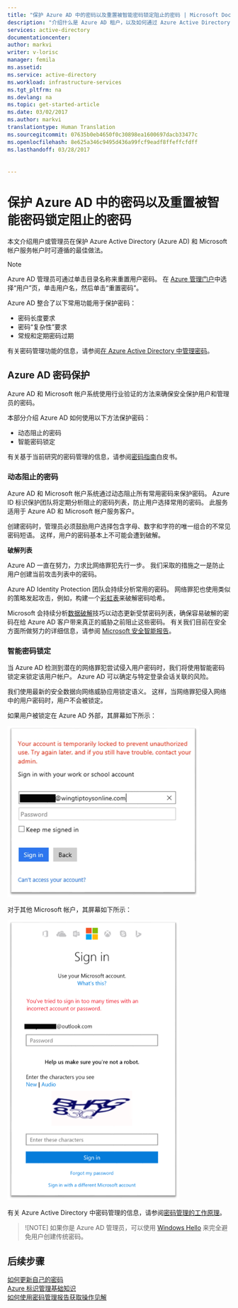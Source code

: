 ```yaml
---
title: "保护 Azure AD 中的密码以及重置被智能密码锁定阻止的密码 | Microsoft Docs"
description: "介绍什么是 Azure AD 租户，以及如何通过 Azure Active Directory 管理 Azure。"
services: active-directory
documentationcenter: 
author: markvi
writer: v-lorisc
manager: femila
ms.assetid: 
ms.service: active-directory
ms.workload: infrastructure-services
ms.tgt_pltfrm: na
ms.devlang: na
ms.topic: get-started-article
ms.date: 03/02/2017
ms.author: markvi
translationtype: Human Translation
ms.sourcegitcommit: 07635b0eb4650f0c30898ea1600697dacb33477c
ms.openlocfilehash: 8e625a346c9495d436a99fcf9eadf8ffeffcfdff
ms.lasthandoff: 03/28/2017


---
```

# <a name="secure-passwords--in-azure-ad-and-reset-passwords-that-get-blocked-by-smart-password-lockout"></a>保护 Azure AD 中的密码以及重置被智能密码锁定阻止的密码
本文介绍用户或管理员在保护 Azure Active Directory (Azure AD) 和 Microsoft 帐户服务帐户时可遵循的最佳做法。 

 >[!NOTE]
 >Azure AD 管理员可通过单击目录名称来重置用户密码。 在 [Azure 管理门户](https://manage.windowsazure.com)中选择“用户”页，单击用户名，然后单击“重置密码”。 
 >

Azure AD 整合了以下常用功能用于保护密码：
 *    密码长度要求
 *    密码“复杂性”要求
 *    常规和定期密码过期 

有关密码管理功能的信息，请参阅[在 Azure Active Directory 中管理密码](https://docs.microsoft.com/en-us/azure/active-directory/active-directory-manage-passwords)。 

## <a name="azure-ad-password-protection"></a>Azure AD 密码保护
Azure AD 和 Microsoft 帐户系统使用行业验证的方法来确保安全保护用户和管理员的密码。 

本部分介绍 Azure AD 如何使用以下方法保护密码：
 *    动态阻止的密码
 *    智能密码锁定

有关基于当前研究的密码管理的信息，请参阅[密码指南](http://aka.ms/passwordguidance)白皮书。 

### <a name="dynamically-banned-passwords"></a>动态阻止的密码
Azure AD 和 Microsoft 帐户系统通过动态阻止所有常用密码来保护密码。 Azure ID 标识保护团队将定期分析阻止的密码列表，防止用户选择常用的密码。 此服务适用于 Azure AD 和 Microsoft 帐户服务客户。 

创建密码时，管理员必须鼓励用户选择包含字母、数字和字符的唯一组合的不常见密码短语。 这样，用户的密码基本上不可能会遭到破解。 

**破解列表**

Azure AD 一直在努力，力求比网络罪犯先行一步。 我们采取的措施之一是防止用户创建当前攻击列表中的密码。

Azure AD Identity Protection 团队会持续分析常用的密码。 网络罪犯也使用类似的策略发起攻击，例如，构建一个[彩虹表](https://en.wikipedia.org/wiki/Rainbow_table)来破解密码哈希。 

Microsoft 会持续分析[数据破解](https://www.privacyrights.org/data-breaches)技巧以动态更新受禁密码列表，确保容易破解的密码在给 Azure AD 客户带来真正的威胁之前阻止这些密码。 有关我们目前在安全方面所做努力的详细信息，请参阅 [Microsoft 安全智能报告](https://www.microsoft.com/security/sir/default.aspx)。 

### <a name="smart-password-lockout"></a>智能密码锁定

当 Azure AD 检测到潜在的网络罪犯尝试侵入用户密码时，我们将使用智能密码锁定来锁定该用户帐户。 Azure AD 可以确定与特定登录会话关联的风险。 

我们使用最新的安全数据向网络威胁应用锁定语义。 这样，当网络罪犯侵入网络中的用户密码时，用户不会被锁定。

如果用户被锁定在 Azure AD 外部，其屏幕如下所示：

  ![锁定在 Azure AD 外部](./media/active-directory-secure-passwords/locked-out-azuread.png)
  
对于其他 Microsoft 帐户，其屏幕如下所示：

  ![Microsoft 帐户被锁定](./media/active-directory-secure-passwords/locked-out-ms-accounts.png)

有关 Azure Active Directory 中密码管理的信息，请参阅[密码管理的工作原理](https://docs.microsoft.com/en-us/azure/active-directory/active-directory-passwords-how-it-works)。

  >![NOTE] 如果你是 Azure AD 管理员，可以使用 [Windows Hello](https://www.microsoft.com/en-us/windows/windows-hello) 来完全避免用户创建传统密码。
  >

## <a name="next-steps"></a>后续步骤
[如何更新自己的密码](https://docs.microsoft.com/en-us/azure/active-directory/active-directory-passwords-update-your-own-password)<br>
[Azure 标识管理基础知识](https://docs.microsoft.com/en-us/azure/active-directory/fundamentals-identity)<br>
[如何使用密码管理报告获取操作见解](https://docs.microsoft.com/en-us/azure/active-directory/active-directory-passwords-get-insights#view-password-reset-activity)



